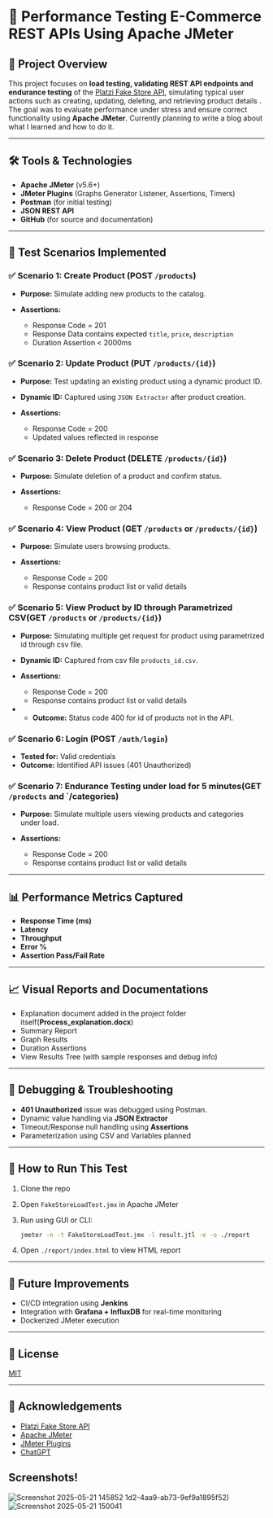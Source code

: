 # 🧪 Performance Testing E-Commerce REST APIs Using Apache JMeter

## 📌 Project Overview

This project focuses on **load testing, validating REST API endpoints and endurance testing** of the [Platzi Fake Store API](https://fakeapi.platzi.com/), simulating typical user actions such as creating, updating, deleting, and retrieving product details . The goal was to evaluate performance under stress and ensure correct functionality using **Apache JMeter**. Currently planning to write a blog about what I learned and how to do it.

---

## 🛠️ Tools & Technologies

* **Apache JMeter** (v5.6+)
* **JMeter Plugins** (Graphs Generator Listener, Assertions, Timers)
* **Postman** (for initial testing)
* **JSON REST API**
* **GitHub** (for source and documentation)

---

## 🎯 Test Scenarios Implemented

### ✅ Scenario 1: Create Product (POST `/products`)

* **Purpose:** Simulate adding new products to the catalog.
* **Assertions:**

  * Response Code = 201
  * Response Data contains expected `title`, `price`, `description`
  * Duration Assertion < 2000ms

### ✅ Scenario 2: Update Product (PUT `/products/{id}`)

* **Purpose:** Test updating an existing product using a dynamic product ID.
* **Dynamic ID:** Captured using `JSON Extractor` after product creation.
* **Assertions:**

  * Response Code = 200
  * Updated values reflected in response

### ✅ Scenario 3: Delete Product (DELETE `/products/{id}`)

* **Purpose:** Simulate deletion of a product and confirm status.
* **Assertions:**

  * Response Code = 200 or 204

### ✅ Scenario 4: View Product (GET `/products` or `/products/{id}`)

* **Purpose:** Simulate users browsing products.
* **Assertions:**

  * Response Code = 200
  * Response contains product list or valid details


### ✅ Scenario 5: View Product by ID through Parametrized CSV(GET `/products` or `/products/{id}`) 

* **Purpose:** Simulating multiple get request for product using parametrized id through csv file.
* **Dynamic ID:** Captured from csv file `products_id.csv`. 
* **Assertions:**

  * Response Code = 200
  * Response contains product list or valid details
* * **Outcome:** Status code 400 for id of products not in the API. 



### ✅ Scenario 6: Login (POST `/auth/login`)

* **Tested for:** Valid credentials
* **Outcome:** Identified API issues (401 Unauthorized) 

### ✅ Scenario 7: Endurance Testing under load for 5 minutes(GET `/products` and `/categories)
* **Purpose:** Simulate multiple users viewing products and categories under load.
* **Assertions:**

  * Response Code = 200
  * Response contains product list or valid details


---

## 📊 Performance Metrics Captured

* **Response Time (ms)**
* **Latency**
* **Throughput**
* **Error %**
* **Assertion Pass/Fail Rate**

---

## 📈 Visual Reports and Documentations

* Explanation document added in the project folder itself(**Process_explanation.docx**)
* Summary Report
* Graph Results
* Duration Assertions
* View Results Tree (with sample responses and debug info)


---

## 🧩 Debugging & Troubleshooting

* **401 Unauthorized** issue was debugged using Postman.
* Dynamic value handling via **JSON Extractor**
* Timeout/Response null handling using **Assertions**
* Parameterization using CSV and Variables planned

---

## 🚀 How to Run This Test

1. Clone the repo
2. Open `FakeStoreLoadTest.jmx` in Apache JMeter
3. Run using GUI or CLI:

   ```bash
   jmeter -n -t FakeStoreLoadTest.jmx -l result.jtl -e -o ./report
   ```
4. Open `./report/index.html` to view HTML report

---

## 📝 Future Improvements

* CI/CD integration using **Jenkins**
* Integration with **Grafana + InfluxDB** for real-time monitoring
* Dockerized JMeter execution

---


## 📄 License

[MIT](LICENSE)

---

## 🙌 Acknowledgements

* [Platzi Fake Store API](https://fakeapi.platzi.com/)
* [Apache JMeter](https://jmeter.apache.org/)
* [JMeter Plugins](https://jmeter-plugins.org/)
* [ChatGPT](https://chatgpt.com/)

## Screenshots!
![Screenshot 2025-05-21 145852](https://github.com/user-attachments/assets/4895d6bf-b8c1-4ac7-8372-b2c638bfb608)
1d2-4aa9-ab73-9ef9a1895f52)
![Screenshot 2025-05-21 150041](https://github.com/user-attachments/assets/f152c7c4-1e40-4333-be68-f2c1aae8d526)


